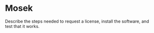 # Mosek

Describe the steps needed to request a license, install the software, and test that it works.